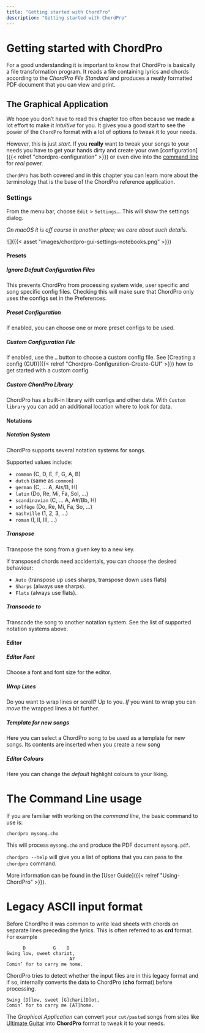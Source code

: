 ```yaml
---
title: "Getting started with ChordPro"
description: "Getting started with ChordPro"
---
```


# Getting started with ChordPro

For a good understanding it is important to know that ChordPro is
basically a file transformation program. It reads a file containing
lyrics and chords according to the *ChordPro File Standard* and
produces a neatly formatted PDF document that you can view and print.

## The Graphical Application

We hope you don’t have to read this chapter too often because we made a lot effort to make it *intuitive* for you. It gives you a good start to see the power of the `ChordPro` format with a lot of options to tweak it to your needs.

However, this is just *start*. If you **really** want to tweak your songs to your needs you have to get your hands dirty and create your own [configuration]({{< relref "chordpro-configuration" >}}) or even dive into the [command line](#the-command-line-usage) for *real* power. 

`ChordPro` has both covered and in this chapter you can learn more about the terminology that is the base of the ChordPro reference application.


### Settings

From the menu bar, choose `Edit` > `Settings…`. This will show the settings dialog.

*On macOS it is off course in another place; we care about such details.*

![]({{< asset "images/chordpro-gui-settings-notebooks.png" >}})

#### Presets

##### Ignore Default Configuration Files

This prevents ChordPro from processing system wide, user specific and
song specific config files. Checking this will make sure that ChordPro
only uses the configs set in the Preferences.

##### Preset Configuration

If enabled, you can choose one or more preset configs to be used.

##### Custom Configuration File

If enabled, use the `…` button to choose a custom config file. See
[Creating a config (GUI)]({{< relref "Chordpro-Configuration-Create-GUI" >}}) how to get started
with a custom config.

##### Custom ChordPro Library

ChordPro has a built-in library with configs and other data. With `Custom library` you can add an additional location where to look for data.

#### Notations

##### Notation System

ChordPro supports several notation systems for songs. 

Supported values include:

* `common` (C, D, E, F, G, A, B)
* `dutch` (same as `common`)
* `german` (C, ... A, Ais/B, H)
* `latin` (Do, Re, Mi, Fa, Sol, ...)
* `scandinavian` (C, ... A, A#/Bb, H)
* `solfège` (Do, Re, Mi, Fa, So, ...)
* `nashville` (1, 2, 3, ...)
* `roman` (I, II, III, ...)

##### Transpose

Transpose the song from a given key to a new key.

If transposed chords need accidentals, you can choose the desired
behaviour:

* `Auto` (transpose up uses sharps, transpose down uses flats)
* `Sharps` (always use sharps).
* `Flats` (always use flats).

##### Transcode to

Transcode the song to another notation system. See the list of
supported notation systems above.

#### Editor

##### Editor Font

Choose a font and font size for the editor.

##### Wrap Lines

Do you want to wrap lines or scroll? Up to you. *If* you want to  wrap you can *move* the wrapped lines a bit further.

##### Template for new songs

Here you can select a ChordPro song to be used as a template for new songs. Its contents are inserted when you create a new song

##### Editor Colours

Here you can change the *default* highlight colours to your liking.

# The Command Line usage

If you are familiar with working on the *command line*, the basic command to use is:

`chordpro mysong.cho`

This will process `mysong.cho` and produce the PDF document `mysong.pdf`.

`chordpro --help` will give you a list of options that you can pass to the `chordpro` command.

More information can be found in the [User Guide]({{< relref
"Using-ChordPro" >}}).

# Legacy ASCII input format

Before ChordPro it was common to write lead sheets with chords on
separate lines preceding the lyrics. This is often referred to as
**crd** format. For example

          D          G    D
    Swing low, sweet chariot,
                           A7
    Comin’ for to carry me home.

ChordPro tries to detect whether the input files are in this legacy
format and if so, internally converts the data to ChordPro (**cho**
format) before processing.

    Swing [D]low, sweet [G]chari[D]ot,
    Comin’ for to carry me [A7]home.
    
The *Graphical Application* can convert your `cut/pasted` songs from sites like [Ultimate Guitar](https://tabs.ultimate-guitar.com) into **ChordPro** format to tweak it to your needs.

